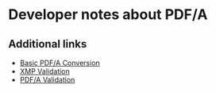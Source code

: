 # Developer notes about PDF/A

## Additional links

- [Basic PDF/A Conversion](https://github.com/ETDA/PdfAConverter)
- [XMP Validation](https://www.pdflib.com/de/pdf-know-how/xmp/kostenloser-xmp-validierer/)
- [PDF/A Validation](https://avepdf.com/de/pdfa-validation)
